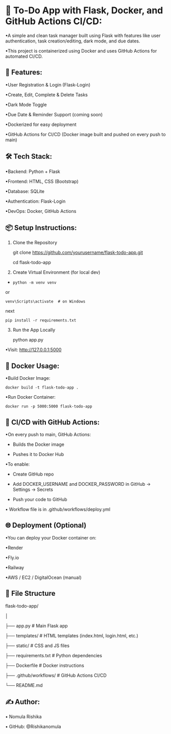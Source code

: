# 📝 To-Do App with Flask, Docker, and GitHub Actions CI/CD:

•A simple and clean task manager built using Flask with features like user authentication, task creation/editing, dark mode, and due dates.

•This project is containerized using Docker and uses GitHub Actions for automated CI/CD.

## 🚀 Features:
•User Registration & Login (Flask-Login)

•Create, Edit, Complete & Delete Tasks

•Dark Mode Toggle

•Due Date & Reminder Support (coming soon)

•Dockerized for easy deployment

•GitHub Actions for CI/CD (Docker image built and pushed on every push to main)

## 🛠 Tech Stack:
•Backend: Python + Flask

•Frontend: HTML, CSS (Bootstrap)

•Database: SQLite

•Authentication: Flask-Login

•DevOps: Docker, GitHub Actions

## 📦 Setup Instructions:
1. Clone the Repository

    git clone https://github.com/yourusername/flask-todo-app.git

    cd flask-todo-app

2. Create Virtual Environment (for local dev)

-     python -m venv venv

or

    venv\Scripts\activate  # on Windows

next

    pip install -r requirements.txt

3. Run the App Locally

    python app.py

•Visit: http://127.0.0.1:5000

## 🐳 Docker Usage:

•Build Docker Image:

    docker build -t flask-todo-app .

•Run Docker Container:

    docker run -p 5000:5000 flask-todo-app

## 🤖 CI/CD with GitHub Actions:

•On every push to main, GitHub Actions:

 - Builds the Docker image

 - Pushes it to Docker Hub

•To enable:

  - Create GitHub repo

  - Add DOCKER_USERNAME and DOCKER_PASSWORD in GitHub → Settings → Secrets

  - Push your code to GitHub

• Workflow file is in .github/workflows/deploy.yml

## 🌐 Deployment (Optional)

•You can deploy your Docker container on:

•Render

•Fly.io

•Railway

•AWS / EC2 / DigitalOcean (manual)

## 📁 File Structure

flask-todo-app/

│

├── app.py                  # Main Flask app

├── templates/              # HTML templates (index.html, login.html, etc.)

├── static/                 # CSS and JS files

├── requirements.txt        # Python dependencies

├── Dockerfile              # Docker instructions

├── .github/workflows/      # GitHub Actions CI/CD

└── README.md

## ✍️ Author:

• Nomula Rishika

• GitHub: @Rishikanomula
